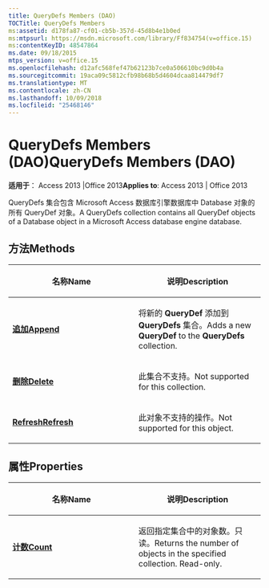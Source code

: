 ```yaml
---
title: QueryDefs Members (DAO)
TOCTitle: QueryDefs Members
ms:assetid: d178fa87-cf01-cb5b-357d-45d8b4e1b0ed
ms:mtpsurl: https://msdn.microsoft.com/library/Ff834754(v=office.15)
ms:contentKeyID: 48547864
ms.date: 09/18/2015
mtps_version: v=office.15
ms.openlocfilehash: d12afc568fef47b62123b7ce0a506610bc9d0b4a
ms.sourcegitcommit: 19aca09c5812cfb98b68b5d4604dcaa814479df7
ms.translationtype: MT
ms.contentlocale: zh-CN
ms.lasthandoff: 10/09/2018
ms.locfileid: "25468146"
---
```

# <a name="querydefs-members-dao"></a><span data-ttu-id="66dc5-102">QueryDefs Members (DAO)</span><span class="sxs-lookup"><span data-stu-id="66dc5-102">QueryDefs Members (DAO)</span></span>


<span data-ttu-id="66dc5-103">**适用于**： Access 2013 |Office 2013</span><span class="sxs-lookup"><span data-stu-id="66dc5-103">**Applies to**: Access 2013 | Office 2013</span></span>

<span data-ttu-id="66dc5-104">QueryDefs 集合包含 Microsoft Access 数据库引擎数据库中 Database 对象的所有 QueryDef 对象。</span><span class="sxs-lookup"><span data-stu-id="66dc5-104">A QueryDefs collection contains all QueryDef objects of a Database object in a Microsoft Access database engine database.</span></span>

## <a name="methods"></a><span data-ttu-id="66dc5-105">方法</span><span class="sxs-lookup"><span data-stu-id="66dc5-105">Methods</span></span>

<table>
<colgroup>
<col style="width: 50%" />
<col style="width: 50%" />
</colgroup>
<thead>
<tr class="header">
<th><p><span data-ttu-id="66dc5-106">名称</span><span class="sxs-lookup"><span data-stu-id="66dc5-106">Name</span></span></p></th>
<th><p><span data-ttu-id="66dc5-107">说明</span><span class="sxs-lookup"><span data-stu-id="66dc5-107">Description</span></span></p></th>
</tr>
</thead>
<tbody>
<tr class="odd">
<td><p><span data-ttu-id="66dc5-108"><strong><a href="querydefs-append-method-dao.md">追加</a></strong></span><span class="sxs-lookup"><span data-stu-id="66dc5-108"><strong><a href="querydefs-append-method-dao.md">Append</a></strong></span></span></p></td>
<td><p><span data-ttu-id="66dc5-109">将新的 <strong>QueryDef</strong> 添加到 <strong>QueryDefs</strong> 集合。</span><span class="sxs-lookup"><span data-stu-id="66dc5-109">Adds a new <strong>QueryDef</strong> to the <strong>QueryDefs</strong> collection.</span></span></p></td>
</tr>
<tr class="even">
<td><p><span data-ttu-id="66dc5-110"><strong><a href="querydefs-delete-method-dao.md">删除</a></strong></span><span class="sxs-lookup"><span data-stu-id="66dc5-110"><strong><a href="querydefs-delete-method-dao.md">Delete</a></strong></span></span></p></td>
<td><p><span data-ttu-id="66dc5-111">此集合不支持。</span><span class="sxs-lookup"><span data-stu-id="66dc5-111">Not supported for this collection.</span></span></p></td>
</tr>
<tr class="odd">
<td><p><span data-ttu-id="66dc5-112"><strong><a href="querydefs-refresh-method-dao.md">Refresh</a></strong></span><span class="sxs-lookup"><span data-stu-id="66dc5-112"><strong><a href="querydefs-refresh-method-dao.md">Refresh</a></strong></span></span></p></td>
<td><p><span data-ttu-id="66dc5-113">此对象不支持的操作。</span><span class="sxs-lookup"><span data-stu-id="66dc5-113">Not supported for this object.</span></span></p></td>
</tr>
</tbody>
</table>


## <a name="properties"></a><span data-ttu-id="66dc5-114">属性</span><span class="sxs-lookup"><span data-stu-id="66dc5-114">Properties</span></span>

<table>
<colgroup>
<col style="width: 50%" />
<col style="width: 50%" />
</colgroup>
<thead>
<tr class="header">
<th><p><span data-ttu-id="66dc5-115">名称</span><span class="sxs-lookup"><span data-stu-id="66dc5-115">Name</span></span></p></th>
<th><p><span data-ttu-id="66dc5-116">说明</span><span class="sxs-lookup"><span data-stu-id="66dc5-116">Description</span></span></p></th>
</tr>
</thead>
<tbody>
<tr class="odd">
<td><p><span data-ttu-id="66dc5-117"><strong><a href="querydefs-count-property-dao.md">计数</a></strong></span><span class="sxs-lookup"><span data-stu-id="66dc5-117"><strong><a href="querydefs-count-property-dao.md">Count</a></strong></span></span></p></td>
<td><p><span data-ttu-id="66dc5-p101">返回指定集合中的对象数。只读。</span><span class="sxs-lookup"><span data-stu-id="66dc5-p101">Returns the number of objects in the specified collection. Read-only.</span></span></p></td>
</tr>
</tbody>
</table>

